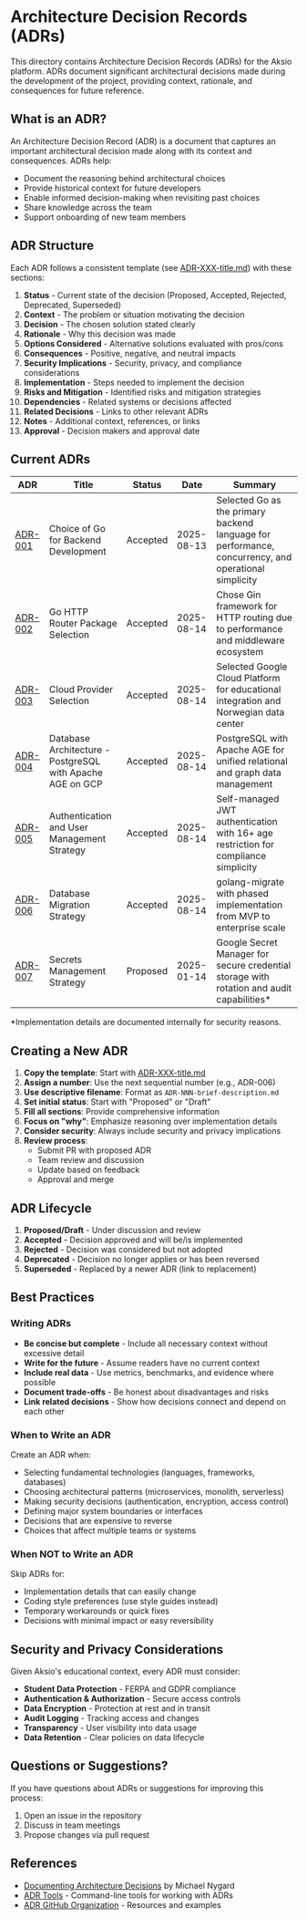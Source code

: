 # Architecture Decision Records (ADRs)

This directory contains Architecture Decision Records (ADRs) for the Aksio platform. ADRs document significant architectural decisions made during the development of the project, providing context, rationale, and consequences for future reference.

## What is an ADR?

An Architecture Decision Record (ADR) is a document that captures an important architectural decision made along with its context and consequences. ADRs help:

- Document the reasoning behind architectural choices
- Provide historical context for future developers
- Enable informed decision-making when revisiting past choices
- Share knowledge across the team
- Support onboarding of new team members

## ADR Structure

Each ADR follows a consistent template (see [ADR-XXX-title.md](ADR-XXX-title.md)) with these sections:

1. **Status** - Current state of the decision (Proposed, Accepted, Rejected, Deprecated, Superseded)
2. **Context** - The problem or situation motivating the decision
3. **Decision** - The chosen solution stated clearly
4. **Rationale** - Why this decision was made
5. **Options Considered** - Alternative solutions evaluated with pros/cons
6. **Consequences** - Positive, negative, and neutral impacts
7. **Security Implications** - Security, privacy, and compliance considerations
8. **Implementation** - Steps needed to implement the decision
9. **Risks and Mitigation** - Identified risks and mitigation strategies
10. **Dependencies** - Related systems or decisions affected
11. **Related Decisions** - Links to other relevant ADRs
12. **Notes** - Additional context, references, or links
13. **Approval** - Decision makers and approval date

## Current ADRs

| ADR | Title | Status | Date | Summary |
|-----|-------|--------|------|---------|
| [ADR-001](ADR-001-go-backend.md) | Choice of Go for Backend Development | Accepted | 2025-08-13 | Selected Go as the primary backend language for performance, concurrency, and operational simplicity |
| [ADR-002](ADR-002-go-http-router-package.md) | Go HTTP Router Package Selection | Accepted | 2025-08-14 | Chose Gin framework for HTTP routing due to performance and middleware ecosystem |
| [ADR-003](ADR-003-cloud-provider-selection.md) | Cloud Provider Selection | Accepted | 2025-08-14 | Selected Google Cloud Platform for educational integration and Norwegian data center |
| [ADR-004](ADR-004-database-architecture.md) | Database Architecture - PostgreSQL with Apache AGE on GCP | Accepted | 2025-08-14 | PostgreSQL with Apache AGE for unified relational and graph data management |
| [ADR-005](ADR-005-authentication-strategy.md) | Authentication and User Management Strategy | Accepted | 2025-08-14 | Self-managed JWT authentication with 16+ age restriction for compliance simplicity |
| [ADR-006](ADR-006-database-migration-strategy.md) | Database Migration Strategy | Accepted | 2025-08-14 | golang-migrate with phased implementation from MVP to enterprise scale |
| [ADR-007](ADR-007-secrets-management.md) | Secrets Management Strategy | Proposed | 2025-01-14 | Google Secret Manager for secure credential storage with rotation and audit capabilities* |

*Implementation details are documented internally for security reasons.

## Creating a New ADR

1. **Copy the template**: Start with [ADR-XXX-title.md](ADR-XXX-title.md)
2. **Assign a number**: Use the next sequential number (e.g., ADR-006)
3. **Use descriptive filename**: Format as `ADR-NNN-brief-description.md`
4. **Set initial status**: Start with "Proposed" or "Draft"
5. **Fill all sections**: Provide comprehensive information
6. **Focus on "why"**: Emphasize reasoning over implementation details
7. **Consider security**: Always include security and privacy implications
8. **Review process**: 
   - Submit PR with proposed ADR
   - Team review and discussion
   - Update based on feedback
   - Approval and merge

## ADR Lifecycle

1. **Proposed/Draft** - Under discussion and review
2. **Accepted** - Decision approved and will be/is implemented
3. **Rejected** - Decision was considered but not adopted
4. **Deprecated** - Decision no longer applies or has been reversed
5. **Superseded** - Replaced by a newer ADR (link to replacement)

## Best Practices

### Writing ADRs

- **Be concise but complete** - Include all necessary context without excessive detail
- **Write for the future** - Assume readers have no current context
- **Include real data** - Use metrics, benchmarks, and evidence where possible
- **Document trade-offs** - Be honest about disadvantages and risks
- **Link related decisions** - Show how decisions connect and depend on each other

### When to Write an ADR

Create an ADR when:
- Selecting fundamental technologies (languages, frameworks, databases)
- Choosing architectural patterns (microservices, monolith, serverless)
- Making security decisions (authentication, encryption, access control)
- Defining major system boundaries or interfaces
- Decisions that are expensive to reverse
- Choices that affect multiple teams or systems

### When NOT to Write an ADR

Skip ADRs for:
- Implementation details that can easily change
- Coding style preferences (use style guides instead)
- Temporary workarounds or quick fixes
- Decisions with minimal impact or easy reversibility

## Security and Privacy Considerations

Given Aksio's educational context, every ADR must consider:

- **Student Data Protection** - FERPA and GDPR compliance
- **Authentication & Authorization** - Secure access controls
- **Data Encryption** - Protection at rest and in transit
- **Audit Logging** - Tracking access and changes
- **Transparency** - User visibility into data usage
- **Data Retention** - Clear policies on data lifecycle

## Questions or Suggestions?

If you have questions about ADRs or suggestions for improving this process:
1. Open an issue in the repository
2. Discuss in team meetings
3. Propose changes via pull request

## References

- [Documenting Architecture Decisions](https://cognitect.com/blog/2011/11/15/documenting-architecture-decisions) by Michael Nygard
- [ADR Tools](https://github.com/npryce/adr-tools) - Command-line tools for working with ADRs
- [ADR GitHub Organization](https://adr.github.io/) - Resources and examples